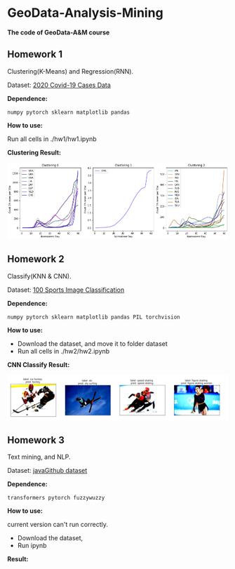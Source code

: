# GeoData-Analysis-Mining


**The code of GeoData-A&M course**


## Homework 1
Clustering(K-Means) and Regression(RNN).

Dataset: [2020 Covid-19 Cases Data](https://www.ecdc.europa.eu/en/publications-data/download-todays-data-geographic-distribution-covid-19-cases-worldwide)

**Dependence:**
```
numpy pytorch sklearn matplotlib pandas
```
**How to use:**

Run all cells in ./hw1/hw1.ipynb

**Clustering Result:**

![clustering](image/clustering.png)
## Homework 2

Classify(KNN & CNN).

Dataset: [100 Sports Image Classification](https://www.kaggle.com/gpiosenka/sports-classification)

**Dependence:**

```
numpy pytorch sklearn matplotlib pandas PIL torchvision
```

**How to use:**

* Download the dataset, and move it to folder dataset
* Run all cells in ./hw2/hw2.ipynb

**CNN  Classify Result:**

![clustering](image/CNN.png)
## Homework 3

Text mining, and NLP.

Dataset: [javaGithub dataset](https://groups.inf.ed.ac.uk/cup/javaGithub/)

**Dependence:**

```
transformers pytorch fuzzywuzzy
```

**How to use:**

current version can't run correctly.
* Download the dataset,
* Run ipynb

**Result:**

